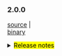 ### 2.0.0

 [source](https://github.com/seata/seata/archive/v2.0.0.zip) |	
 [binary](https://github.com/seata/seata/releases/download/v2.0.0/seata-server-2.0.0.zip) 	

<details>
  <summary><mark>Release notes</mark></summary>	

### Seata 2.0.0

Seata 2.0.0 Released.

Seata is an easy-to-use, high-performance, open source distributed transaction solution.

The version is updated as follows:

### feature：
  - [[#1234](https://github.com/seata/seata/pull/1234)] Please delete the sample later

### bugfix：
  - [[#1234](https://github.com/seata/seata/pull/1234)] Please delete the sample later
  - [[#5297](https://github.com/seata/seata/pull/5297)] Correct the comment on MySQLUndoUpdateExecutor#UPDATE_SQL_TEMPLATE
  - [[#5293](https://github.com/seata/seata/pull/5293)] Do not remove GlobalSession when retry rollback or retry commit timeout

### optimize：
  - [[#1234](https://github.com/seata/seata/pull/1234)] Please delete the sample later

### test:
  - [[#1234](https://github.com/seata/seata/pull/1234)] Please delete the sample later


### Contributors:

Thanks to these contributors for their code commits. Please report an unintended omission.

  - [slievrly](https://github.com/slievrly)

Also, we receive many valuable issues, questions and advices from our community. Thanks for you all.


#### Link

  - **Seata:** https://github.com/seata/seata
  - **Seata-Samples:** https://github.com/seata/seata-samples
  - **Release:** https://github.com/seata/seata/releases
  - **WebSite:** https://seata.io

</details>
